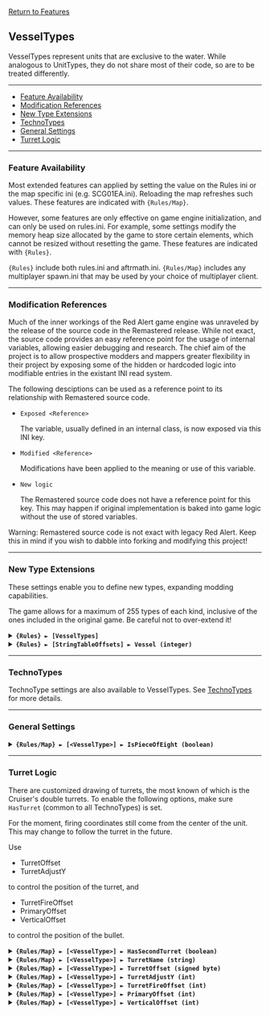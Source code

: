 [Return to Features](./features.md)

## VesselTypes

VesselTypes represent units that are exclusive to the water. While analogous to UnitTypes, they do not share most of their code, so are to be treated differently.

-------

 - [Feature Availability](#feature-availability)
 - [Modification References](#modification-references) 
 - [New Type Extensions](#new-type-extensions) 
 - [TechnoTypes](#technotypes) 
 - [General Settings](#general-settings) 
 - [Turret Logic](#turret-logic) 

-------

### Feature Availability

Most extended features can applied by setting the value on the Rules ini or the map specific ini (e.g. SCG01EA.ini). Reloading the map refreshes such values. These features are indicated with `{Rules/Map}`.

However, some features are only effective on game engine initialization, and can only be used on rules.ini. For example, some settings modify the memory heap size allocated by the game to store certain elements, which cannot be resized without resetting the game. These features are indicated with `{Rules}`.

`{Rules}` include both rules.ini and aftrmath.ini. `{Rules/Map}` includes any multiplayer spawn.ini that may be used by your choice of multiplayer client.

-------

### Modification References

Much of the inner workings of the Red Alert game engine was unraveled by the release of the source code in the Remastered release. While not exact, the source code provides an easy reference point for the usage of internal variables, allowing easier debugging and research. The chief aim of the project is to allow prospective modders and mappers greater flexibility in their project by exposing some of the hidden or hardcoded logic into modifiable entries in the existant INI read system.

The following desciptions can be used as a reference point to its relationship with Remastered source code.

 - ```Exposed <Reference>```
   
   The variable, usually defined in an internal class, is now exposed via this INI key.

 - ```Modified <Reference>```
   
   Modifications have been applied to the meaning or use of this variable.

 - ```New logic```

   The Remastered source code does not have a reference point for this key. This may happen if original implementation is baked into game logic without the use of stored variables.

Warning: Remastered source code is not exact with legacy Red Alert. Keep this in mind if you wish to dabble into forking and modifying this project!

-------

### New Type Extensions

These settings enable you to define new types, expanding modding capabilities.

The game allows for a maximum of 255 types of each kind, inclusive of the ones included in the original game. Be careful not to over-extend it!


<details>
  <summary><b><code>{Rules} ► [VesselTypes]</code></b></summary>

```New logic```

This section carries a zero-based list of IDs to be recognized as new VesselType.

Care must be taken that the list keys follow the zero-based index exactly. Duplicate keys (e.g. two '0='), or missing keys, may crash the game at boot. The requirement for strict ordering may change in the future.

Example as follows:

```ini
[VesselTypes]
0=BSHIP
1=CARR
```

</details>

<details>
  <summary><b><code>{Rules} ► [StringTableOffsets] ► Vessel (integer)</code></b></summary>

```New logic```
  
The `Name` entries can be used to set the names of objects, but is limited to 30 across all instances before the game crashes. Instead, it is recommended to utilize `CONQUER.ENG` and its language counterparts to supply these names.

This specifies the string entry location within `CONQUER.ENG` of new technotype entries. The index used is denoted by [Type] + [index in the new types section] + 1.

For example, if `[StringTableOffsets] ► Vessel` is set to 400 and `[VesselTypes] ► 2` is set to BSHIP, then the string table entry for `[BSHIP]` is 400 + 2 + 1 = **403**

Ensure that `CONQUER.ENG` has sufficient entries, as attempting to read a missing entry will crash the game when hovering over the affected unit.

Do not create entries that exceed 1000 as the game will route to `DEBUG.ENG` instead, which for now is beyond the scope of the project.

If not defined, or set to -1, all additional unit types will default their names to the 'Civilian' text entry.

</details>

-------

### TechnoTypes

TechnoType settings are also available to VesselTypes. See [TechnoTypes](./technotypes.md) for more details.

-------

### General Settings

<details>
  <summary><b><code>{Rules/Map} ► [&lt;VesselType&gt;] ► IsPieceOfEight (boolean)</code></b></summary>

```Exposed UnitTypeClass->IsPieceOfEight```

*Functionality to be determined*

</details>

-------

### Turret Logic

There are customized drawing of turrets, the most known of which is the Cruiser's double turrets. To enable the following options, make sure `HasTurret` (common to all TechnoTypes) is set.

For the moment, firing coordinates still come from the center of the unit. This may change to follow the turret in the future.

Use 
- TurretOffset
- TurretAdjustY

to control the position of the turret, and 

- TurretFireOffset
- PrimaryOffset
- VerticalOffset

to control the position of the bullet. 


<details>
  <summary><b><code>{Rules/Map} ► [&lt;VesselType&gt;] ► HasSecondTurret (boolean)</code></b></summary>

```New logic```

Determines whether a second turret should be drawn. The second turret will always be drawn at the opposite offset of the first turret.

</details>

<details>
  <summary><b><code>{Rules/Map} ► [&lt;VesselType&gt;] ► TurretName (string)</code></b></summary>

```New logic```

Determines the turret to be drawn. Defaults to MGUN for the Gunboat, SSAM for the Destroyer and TURR for the Cruiser. The SHP file representing the turret should support 32 directional frames.

</details>

<details>
  <summary><b><code>{Rules/Map} ► [&lt;VesselType&gt;] ► TurretOffset (signed byte)</code></b></summary>

```Exposed UnitTypeClass->TurretOffset```

Determines the offset of the turret, in pixels, towards the front of the unit. Negative values will move the turret backwards, like the Destroyer's turret

</details>

<details>
  <summary><b><code>{Rules/Map} ► [&lt;VesselType&gt;] ► TurretAdjustY (int)</code></b></summary>

```New logic```

Determines the vertical offset, in pixels, of the turret.

</details>

<details>
  <summary><b><code>{Rules/Map} ► [&lt;VesselType&gt;] ► TurretFireOffset (int)</code></b></summary>

```New logic```

Determines the offset of the firing animation, in leptons, towards the front of the vessel.

</details>

<details>
  <summary><b><code>{Rules/Map} ► [&lt;VesselType&gt;] ► PrimaryOffset (int)</code></b></summary>

```Modified TechnoTypeClass->VerticalOffset```

Determines the forward offset of the firing animation, in leptons, relative to the vessels's line of fire after applying TurretFireOffset.

</details>

<details>
  <summary><b><code>{Rules/Map} ► [&lt;VesselType&gt;] ► VerticalOffset (int)</code></b></summary>

```Modified TechnoTypeClass->PrimaryOffset```

Determines the upward offset of the firing animation, in leptons, relative to the vessels's position after applying TurretFireOffset.

</details>
